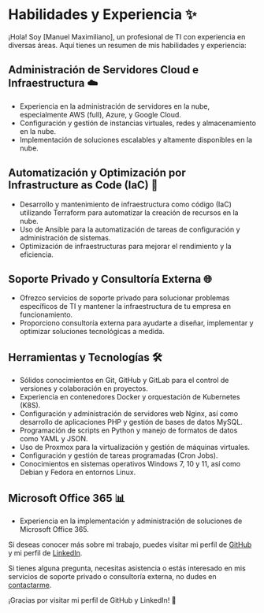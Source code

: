 # Habilidades y Experiencia ✨

¡Hola! Soy [Manuel Maximiliano], un profesional de TI con experiencia en diversas áreas. Aquí tienes un resumen de mis habilidades y experiencia:

## Administración de Servidores Cloud e Infraestructura ☁️
- Experiencia en la administración de servidores en la nube, especialmente AWS (full), Azure, y Google Cloud.
- Configuración y gestión de instancias virtuales, redes y almacenamiento en la nube.
- Implementación de soluciones escalables y altamente disponibles en la nube.

## Automatización y Optimización por Infrastructure as Code (IaC) 🤖
- Desarrollo y mantenimiento de infraestructura como código (IaC) utilizando Terraform para automatizar la creación de recursos en la nube.
- Uso de Ansible para la automatización de tareas de configuración y administración de sistemas.
- Optimización de infraestructuras para mejorar el rendimiento y la eficiencia.

## Soporte Privado y Consultoría Externa 🌐
- Ofrezco servicios de soporte privado para solucionar problemas específicos de TI y mantener la infraestructura de tu empresa en funcionamiento.
- Proporciono consultoría externa para ayudarte a diseñar, implementar y optimizar soluciones tecnológicas a medida.

## Herramientas y Tecnologías 🛠️
- Sólidos conocimientos en Git, GitHub y GitLab para el control de versiones y colaboración en proyectos.
- Experiencia en contenedores Docker y orquestación de Kubernetes (K8S).
- Configuración y administración de servidores web Nginx, así como desarrollo de aplicaciones PHP y gestión de bases de datos MySQL.
- Programación de scripts en Python y manejo de formatos de datos como YAML y JSON.
- Uso de Proxmox para la virtualización y gestión de máquinas virtuales.
- Configuración y gestión de tareas programadas (Cron Jobs).
- Conocimientos en sistemas operativos Windows 7, 10 y 11, así como Debian y Fedora en entornos Linux.

## Microsoft Office 365 📊
- Experiencia en la implementación y administración de soluciones de Microsoft Office 365.

Si deseas conocer más sobre mi trabajo, puedes visitar mi perfil de [GitHub](https://github.com/mmanuele2etravelsolutions) y mi perfil de [LinkedIn]([https://www.linkedin.com/in/TuNombre](https://www.linkedin.com/in/maximiliano-manuel-13341b143?utm_source=share&utm_campaign=share_via&utm_content=profile&utm_medium=android_app)).

Si tienes alguna pregunta, necesitas asistencia o estás interesado en mis servicios de soporte privado o consultoría externa, no dudes en [contactarme](xxxxxxxxx@xxxxxxx.xxxx).

¡Gracias por visitar mi perfil de GitHub y LinkedIn! 👋

<!---
mmanuele2etravelsolutions/mmanuele2etravelsolutions is a ✨ special ✨ repository because its `README.md` (this file) appears on your GitHub profile.
You can click the Preview link to take a look at your changes.
--->
